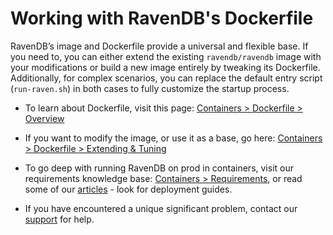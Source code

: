 # Working with RavenDB's Dockerfile

RavenDB’s image and Dockerfile provide a universal and flexible base.
If you need to, you can either extend the existing `ravendb/ravendb` image with your modifications or build a new image entirely by tweaking its Dockerfile.
Additionally, for complex scenarios, you can replace the default entry script (`run-raven.sh`) in both cases to fully customize the startup process.


- To learn about Dockerfile, visit this page:  [Containers > Dockerfile > Overview](./dockerfile-overview)


- If you want to modify the image, or use it as a base, go here: [Containers > Dockerfile > Extending & Tuning](./extending)


- To go deep with running RavenDB on prod in containers, visit our requirements knowledge base:  [Containers > Requirements](../requirements), or read some of our [articles](https://ravendb.net/articles) - look for deployment guides.


- If you have encountered a unique significant problem, contact our [support](https://ravendb.net/support) for help.
